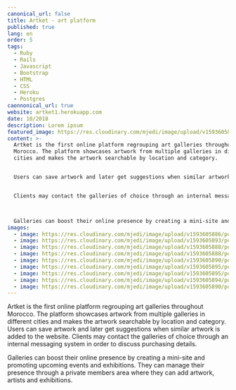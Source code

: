 ```yaml
---
canonical_url: false
title: Artket - art platform
published: true
lang: en
order: 5
tags:
  - Ruby
  - Rails
  - Javascript
  - Bootstrap
  - HTML
  - CSS
  - Heroku
  - Postgres
caonnonical_url: true
website: artket1.herokuapp.com
date: 10/2018
description: Lorem ipsum
featured_image: https://res.cloudinary.com/mjedi/image/upload/v1593605886/portfolio/artket.png
content: >-
  Artket is the first online platform regrouping art galleries throughout
  Morocco. The platform showcases artwork from multiple galleries in different
  cities and makes the artwork searchable by location and category. 


  Users can save artwork and later get suggestions when similar artwork is added to the website. 


  Clients may contact the galleries of choice through an internal messaging system in order to discuss purchasing details.



  Galleries can boost their online presence by creating a mini-site and promoting upcoming events and exhibitions. They can manage their presence through a private members area where they can add artwork, artists and exhibitions.
images:
  - image: https://res.cloudinary.com/mjedi/image/upload/v1593605886/portfolio/artket.png
  - image: https://res.cloudinary.com/mjedi/image/upload/v1593605893/portfolio/artket2.png
  - image: https://res.cloudinary.com/mjedi/image/upload/v1593605888/portfolio/artket3.png
  - image: https://res.cloudinary.com/mjedi/image/upload/v1593605888/portfolio/artket4.png
  - image: https://res.cloudinary.com/mjedi/image/upload/v1593605890/portfolio/artket5.png
  - image: https://res.cloudinary.com/mjedi/image/upload/v1593605895/portfolio/artket6.png
  - image: https://res.cloudinary.com/mjedi/image/upload/v1593605895/portfolio/artket7.png
  - image: https://res.cloudinary.com/mjedi/image/upload/v1593605894/portfolio/artket8.png
  - image: https://res.cloudinary.com/mjedi/image/upload/v1593605890/portfolio/artket9.png
---
```


Artket is the first online platform regrouping art galleries throughout Morocco. The platform showcases artwork from multiple galleries in different cities and makes the artwork searchable by location and category. Users can save artwork and later get suggestions when similar artwork is added to the website. Clients may contact the galleries of choice through an internal messaging system in order to discuss purchasing details.

Galleries can boost their online presence by creating a mini-site and promoting upcoming events and exhibitions. They can manage their presence through a private members area where they can add artwork, artists and exhibitions.
